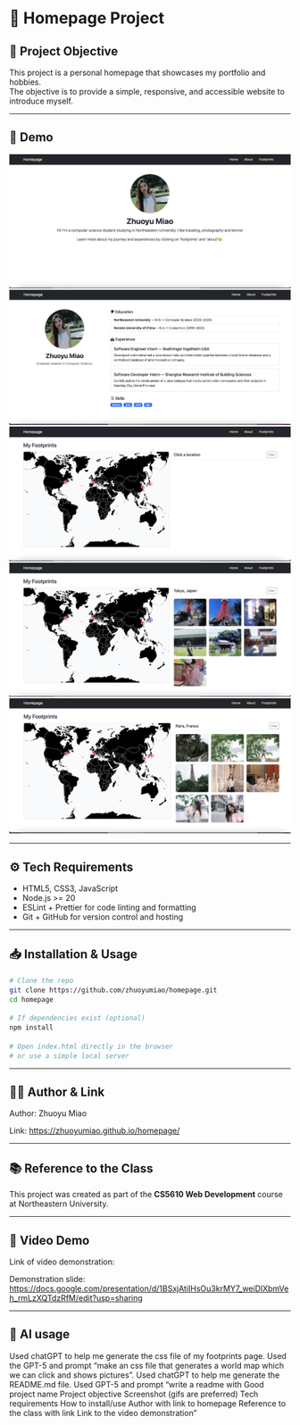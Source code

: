 # 🚀 Homepage Project

## 🎯 Project Objective
This project is a personal homepage that showcases my portfolio and hobbies.  
The objective is to provide a simple, responsive, and accessible website to introduce myself.

---

## 📸 Demo
![Demo Screenshot1](images/demo1.png)
![Demo Screenshot2](images/demo2.png)
![Demo Screenshot3](images/demo3.png)
![Demo Screenshot4](images/demo4.png)
![Demo Screenshot5](images/demo5.png)

---

## ⚙️ Tech Requirements
- HTML5, CSS3, JavaScript
- Node.js >= 20
- ESLint + Prettier for code linting and formatting
- Git + GitHub for version control and hosting

---

## 📥 Installation & Usage
```bash
# Clone the repo
git clone https://github.com/zhuoyumiao/homepage.git
cd homepage

# If dependencies exist (optional)
npm install

# Open index.html directly in the browser
# or use a simple local server
```

---

## 👩‍💻 Author & Link
Author: Zhuoyu Miao

Link: https://zhuoyumiao.github.io/homepage/

---

## 📚 Reference to the Class
This project was created as part of the **CS5610 Web Development** course at Northeastern University.

---

## 🎥 Video Demo
Link of video demonstration: 

Demonstration slide: https://docs.google.com/presentation/d/1BSxjAtiIHsOu3krMY7_weiDlXbmVeh_rmLzXQTdzRfM/edit?usp=sharing

---

## 🤖 AI usage
Used chatGPT to help me generate the css file of my footprints page. Used the GPT-5 and prompt “make an css file that generates a world map which we can click and shows pictures”.
Used chatGPT to help me generate the README.md file. Used GPT-5 and prompt “write a readme with Good project name Project objective Screenshot (gifs are preferred) Tech requirements How to install/use Author with link to homepage Reference to the class with link Link to the video demonstration”
